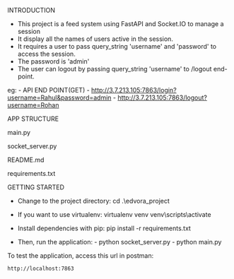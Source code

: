 INTRODUCTION

- This project is a feed system using FastAPI and Socket.IO to manage a session
- It display all the names of users active in the session.
- It requires a user to pass query_string 'username' and 'password' to access the session.
- The password is 'admin'
- The user can logout by passing query_string 'username' to /logout end-point.

eg: - API END POINT(GET)
	- http://3.7.213.105:7863/login?username=Rahul&password=admin
	- http://3.7.213.105:7863/logout?username=Rohan
 
APP STRUCTURE
 
  main.py
 
  socket_server.py
			
  README.md
  
  requirements.txt
  
  
GETTING STARTED

- Change to the project directory: cd .\edvora_project
- If you want to use virtualenv: virtualenv venv
                                 venv\scripts\activate
- Install dependencies with pip: pip install -r requirements.txt

- Then, run the application:
		- python socket_server.py
		- python main.py
		
To test the  application, access this url in postman:

	http://localhost:7863
	

